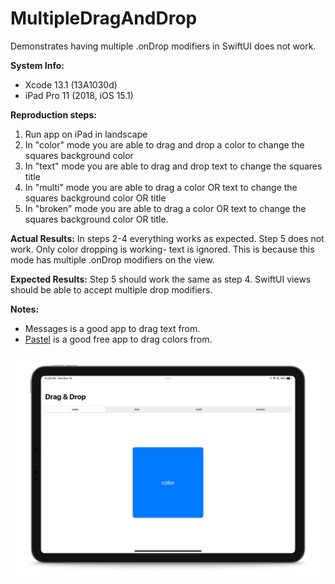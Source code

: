# MultipleDragAndDrop
Demonstrates having multiple .onDrop modifiers in SwiftUI does not work.

**System Info:**
* Xcode 13.1 (13A1030d)
* iPad Pro 11 (2018, iOS 15.1)


**Reproduction steps:**
1. Run app on iPad in landscape
2. In "color" mode you are able to drag and drop a color to change the squares background color
3. In "text" mode you are able to drag and drop text to change the squares title
4. In "multi" mode you are able to drag a color OR text to change the squares background color OR title
5. In "broken" mode you are able to drag a color OR text to change the squares background color OR title.


**Actual Results:**
In steps 2-4 everything works as expected. Step 5 does not work. Only color dropping is working- text is ignored. This is because this mode has multiple .onDrop modifiers on the view.


**Expected Results:**
Step 5 should work the same as step 4. SwiftUI views should be able to accept multiple drop modifiers.


**Notes:**
- Messages is a good app to drag text from.
- [Pastel](https://apps.apple.com/us/app/pastel/id413897608) is a good free app to drag colors from.


<img src="https://github.com/Rspoon3/MultipleDragAndDrop/blob/main/screenshot.jpg" width="600">
